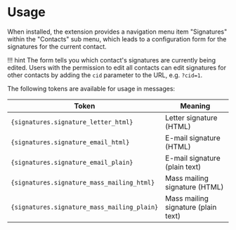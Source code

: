 # Usage

When installed, the extension provides a navigation menu item "Signatures"
within the "Contacts" sub menu, which leads to a configuration form for the
signatures for the current contact.

!!! hint
The form tells you which contact's signatures are currently being edited.
Users with the permission to edit all contacts can edit signatures for other
contacts by adding the `cid` parameter to the URL, e.g. `?cid=1`.

The following tokens are available for usage in messages:

| Token                            | Meaning                             |
|----------------------------------|-------------------------------------|
| `{signatures.signature_letter_html}`        | Letter signature (HTML)             |
| `{signatures.signature_email_html}`         | E-mail signature (HTML)             |
| `{signatures.signature_email_plain}`        | E-mail signature (plain text)       |
| `{signatures.signature_mass_mailing_html}`  | Mass mailing signature (HTML)       |
| `{signatures.signature_mass_mailing_plain}` | Mass mailing signature (plain text) |